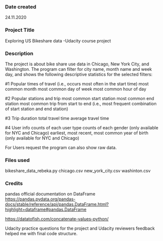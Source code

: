 ### Date created
24.11.2020

### Project Title
Exploring US Bikeshare data -Udacity course project

### Description
The project is about bike share use data in Chicago, New York City, and Washington. The program can filter for city name, month name and week day, and shows the following descriptive statistics for the selected filters:

#1 Popular times of travel (i.e., occurs most often in the start time)
most common month
most common day of week
most common hour of day

#2 Popular stations and trip
most common start station
most common end station
most common trip from start to end (i.e., most frequent combination of start station and end station)

#3 Trip duration
total travel time
average travel time

#4 User info
counts of each user type
counts of each gender (only available for NYC and Chicago)
earliest, most recent, most common year of birth (only available for NYC and Chicago)

For Users request the program can also show raw data.

### Files used
bikeshare_data_rebeka.py
chicago.csv
new_york_city.csv
washinton.csv


### Credits
pandas official documentation on DataFrame 
https://pandas.pydata.org/pandas-docs/stable/reference/api/pandas.DataFrame.html?highlight=dataframe#pandas.DataFrame

https://datatofish.com/concatenate-values-python/

Udacity practice questions for the project and Udacity reviewers feedback helped me with final code structure.
